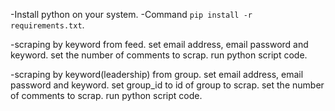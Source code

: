 -Install python on your system.
-Command `pip install -r requirements.txt`.


-scraping by keyword from feed.
set email address, email password and keyword.
set the number of comments to scrap.
run python script code.


-scraping by keyword(leadership) from group.
set email address, email password and keyword.
set group_id to id of group to scrap.
set the number of comments to scrap.
run python script code.

